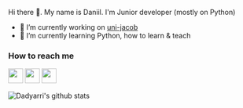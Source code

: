Hi there 👋. My name is Daniil. I'm Junior developer (mostly on Python)

- 🔭 I’m currently working on [uni-jacob](https://github.com/uni-jacob)
- 🌱 I’m currently learning Python, how to learn & teach

### How to reach me

<a title="Vkontakte" href="https://vk.me/dadyarri"><img width="30" src="https://user-images.githubusercontent.com/51821039/118550882-ecf52200-b765-11eb-93fb-1c8b80635115.png"></a>
<a title="Telegram" href="https://t.me/dadyarri"><img width="30" src="https://user-images.githubusercontent.com/51821039/118549811-a0f5ad80-b764-11eb-864e-a1d5cf7d2830.png"></a>
<a title="Blog (in Russian)" href="https://t.me/dadyarriscorner"><img width="30" src="https://user-images.githubusercontent.com/51821039/118550586-88d25e00-b765-11eb-8698-9317c84217e2.png"></a>


![Dadyarri's github stats](https://github-readme-stats.vercel.app/api?username=dadyarri&count_private=true&show_icons=true&theme=dark&include_all_commits=true)
